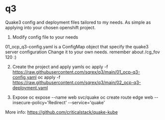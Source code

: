 # q3
Quake3 config and deployment files tailored to my needs.
As simple as applying into your chosen openshift project.

1. Modify config file to your needs

01_ocp_q3-config.yaml is a ConfigMap object that specify the quake3 server configuration
Change it to your own needs.
remember about /cg_fov 120 :)

2. Create the project and apply yamls
oc apply -f https://raw.githubusercontent.com/sqrex/q3/main/01_ocp-q3-config.yaml
oc apply -f https://raw.githubusercontent.com/sqrex/q3/main/02_ocp-q3-deployment.yaml

3.  Expose
oc expose --name web svc/quake
oc create route edge web --insecure-policy='Redirect' --service='quake'


More info:
https://github.com/criticalstack/quake-kube
